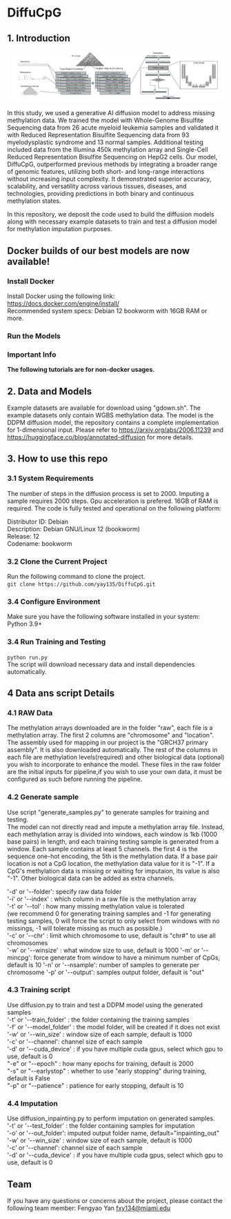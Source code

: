# DiffuCpG
## 1. Introduction

![Arch figure](https://github.com/yay135/DiffuCpG/blob/main/methylation_imputation_arch.jpg?raw=true)

In this study, we used a generative AI diffusion model to address missing methylation data. We trained the model with Whole-Genome Bisulfite Sequencing data from 26 acute myeloid leukemia samples and validated it with Reduced Representation Bisulfite Sequencing data from 93 myelodysplastic syndrome and 13 normal samples. Additional testing included data from the Illumina 450k methylation array and Single-Cell Reduced Representation Bisulfite Sequencing on HepG2 cells. Our model, DiffuCpG, outperformed previous methods by integrating a broader range of genomic features, utilizing both short- and long-range interactions without increasing input complexity. It demonstrated superior accuracy, scalability, and versatility across various tissues, diseases, and technologies, providing predictions in both binary and continuous methylation states.

In this repository, we deposit the code used to build the diffusion models along with necessary example datasets to train and test a diffusion model for methylation imputation purposes.

## Docker builds of our best models are now available!
### Install Docker
Install Docker using the following link:  
https://docs.docker.com/engine/install/  
Recommended system specs: Debian 12 bookworm with 16GB RAM or more.  
### Run the Models  

### Important Info

**The following tutorials are for non-docker usages.**

## 2. Data and Models
Example datasets are available for download using "gdown.sh". The example datasets only contain WGBS methylation data. The model is the DDPM diffusion model, the repository contains a complete implementation for 1-dimensional input. Please refer to https://arxiv.org/abs/2006.11239  and https://huggingface.co/blog/annotated-diffusion for more details.   
## 3. How to use this repo
### 3.1 System Requirements
The number of steps in the diffusion process is set to 2000. Imputing a sample requires 2000 steps. Gpu acceleration is prefered. 16GB of RAM is required. The code is fully tested and operational on the following platform:   

Distributor ID: Debian   
Description:    Debian GNU/Linux 12 (bookworm)   
Release:        12   
Codename:       bookworm   

### 3.2 Clone the Current Project
Run the following command to clone the project.  
``git clone https://github.com/yay135/DiffuCpG.git``  
### 3.4 Configure Environment
Make sure you have the following software installed in your system:   
Python 3.9+   
### 3.4 Run Training and Testing
``python run.py``   
The script will download necessary data and install dependencies automatically.   

## 4 Data ans script Details
### 4.1 RAW Data
The methylation arrays downloaded are in the folder "raw", each file is a methylation array. The first 2 columns are "chromosome" and "location". The assembly used for mapping in our project is the "GRCH37 primary assembly". It is also downloaded automatically. The rest of the columns in each file are methylation levels(required) and other biological data (optional) you wish to incorporate to enhance the model. These files in the raw folder are the initial inputs for pipeline,if you wish to use your own data, it must be configured as such before running the pipeline. 

### 4.2 Generate sample
Use script "generate_samples.py" to generate samples for training and testing.   
The model can not directly read and impute a methylation array file. Instead, each methylation array is divided into windows, each window is 1kb (1000 base pairs) in length, and each training testing sample is generated from a window. Each sample contains at least 5 channels. the first 4 is the sequence one-hot encoding, the 5th is the methylation data. If a base pair location is not a CpG location, the methylation data value for it is "-1". If a CpG's methylation data is missing or waiting for imputaion, its value is also "-1". Other biological data can be added as extra channels.   

'-d' or '--folder': specify raw data folder   
'-i' or '--index' : which column in a raw file is the methylation array   
'-t' or '--tol' : how many missing methylation value is tolerated   
(we recommend 0 for generating training samples and -1 for generating testing samples, 0 will force the script to only select from windows with no missings, -1 will tolerate missing as much as possible.)     
'-c' or '--chr' : limit which chromosome to use, default is "chr#" to use all chromosomes   
'-w' or '--winsize' : what window size to use, default is 1000 
'-m' or '--mincpg': force generate from window to have a minimum number of CpGs, default is 10
'-n' or '--nsample': number of samples to generate per chromosome
'-p' or '--output': samples output folder, default is "out"

### 4.3 Training script
Use diffusion.py to train and test a DDPM model using the generated samples  
'-t' or '--train_folder' : the folder containing the training samples   
'-f' or '--model_folder' : the model folder, will be created if it does not exist      
'-w' or '--win_size' : window size of each sample, default is 1000   
'-c' or '--channel': channel size of each sample   
'-d' or '--cuda_device' : if you have multiple cuda gpus, select which gpu to use, default is 0   
"-e" or "--epoch" : how many epochs for training, default is 2000   
"-s" or "--earlystop" : whether to use "early stopping" during training, default is False   
"-p" or "--patience" : patience for early stopping, default is 10   

### 4.4 Imputation 
Use diffusion_inpainting.py to perform imputation on generated samples.   
'-t' or '--test_folder' : the folder containing samples for imputation   
'-o' or '--out_folder': imputed output folder name, default="inpainting_out"   
'-w' or '--win_size' : window size of each sample, default is 1000   
'-c' or '--channel': channel size of each sample   
'-d' or '--cuda_device' : if you have multiple cuda gpus, select which gpu to use, default is 0   
 
## Team
If you have any questions or concerns about the project, please contact the following team member:
Fengyao Yan fxy134@miami.edu 
